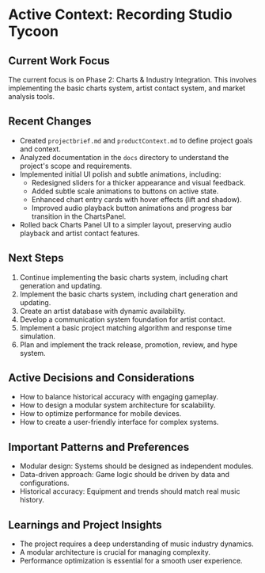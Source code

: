 # Active Context: Recording Studio Tycoon

## Current Work Focus

The current focus is on Phase 2: Charts & Industry Integration. This involves implementing the basic charts system, artist contact system, and market analysis tools.

## Recent Changes

- Created `projectbrief.md` and `productContext.md` to define project goals and context.
- Analyzed documentation in the `docs` directory to understand the project's scope and requirements.
- Implemented initial UI polish and subtle animations, including:
    - Redesigned sliders for a thicker appearance and visual feedback.
    - Added subtle scale animations to buttons on active state.
    - Enhanced chart entry cards with hover effects (lift and shadow).
    - Improved audio playback button animations and progress bar transition in the ChartsPanel.
- Rolled back Charts Panel UI to a simpler layout, preserving audio playback and artist contact features.

## Next Steps

1.  Continue implementing the basic charts system, including chart generation and updating.
2.  Implement the basic charts system, including chart generation and updating.
3.  Create an artist database with dynamic availability.
4.  Develop a communication system foundation for artist contact.
5.  Implement a basic project matching algorithm and response time simulation.
6.  Plan and implement the track release, promotion, review, and hype system.

## Active Decisions and Considerations

- How to balance historical accuracy with engaging gameplay.
- How to design a modular system architecture for scalability.
- How to optimize performance for mobile devices.
- How to create a user-friendly interface for complex systems.

## Important Patterns and Preferences

- Modular design: Systems should be designed as independent modules.
- Data-driven approach: Game logic should be driven by data and configurations.
- Historical accuracy: Equipment and trends should match real music history.

## Learnings and Project Insights

- The project requires a deep understanding of music industry dynamics.
- A modular architecture is crucial for managing complexity.
- Performance optimization is essential for a smooth user experience.
